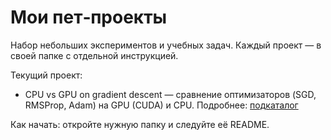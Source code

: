 # Мои пет‑проекты

Набор небольших экспериментов и учебных задач. Каждый проект — в своей папке с отдельной инструкцией.

Текущий проект:
- CPU vs GPU on gradient descent — сравнение оптимизаторов (SGD, RMSProp, Adam) на GPU (CUDA) и CPU. Подробнее: [подкаталог](CPU%20vs%20GPU%20on%20gradient%20descent/Readme.md)

Как начать: откройте нужную папку и следуйте её README.
